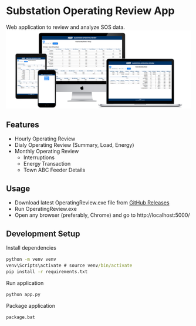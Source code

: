 # Substation Operating Review App
Web application to review and analyze SOS data.
![Substation Operating Review](screenshots/all-devices-black.png)

## Features
- Hourly Operating Review
- Dialy Operating Review (Summary, Load, Energy)
- Monthly Operating Review
    - Interruptions
    - Energy Transaction
    - Town ABC Feeder Details

## Usage
- Download latest OperatingReview.exe file from [GitHub Releases](https://github.com/RA251995/OperatingReviewApp/releases)
- Run OperatingReview.exe
- Open any browser (preferably, Chrome) and go to http://localhost:5000/

## Development Setup
Install dependencies
```cmd
python -m venv venv
venv\Scripts\activate # source venv/bin/activate
pip install -r requirements.txt
```
Run application
```cmd
python app.py
```
Package application
```cmd
package.bat
```
